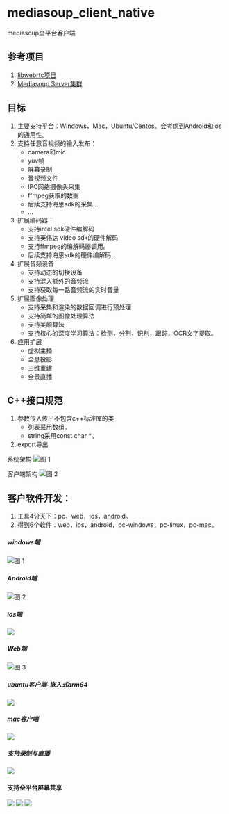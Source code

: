# mediasoup_client_native
mediasoup全平台客户端

## 参考项目
1. [libwebrtc项目](https://github.com/yangkang2021/libwebrtc)
2. [Mediasoup Server集群](https://github.com/yangkang2021/mediasoup_server_cluster)

## 目标
1. 主要支持平台：Windows，Mac，Ubuntu/Centos。会考虑到Android和ios的通用性。
2. 支持任意音视频的输入发布：
    - camera和mic
    - yuv帧
    - 屏幕录制
    - 音视频文件
    - IPC网络摄像头采集
    - ffmpeg获取的数据
    - 后续支持海思sdk的采集...
    - ...
3. 扩展编码器：
    - 支持intel sdk硬件编解码
    - 支持英伟达 video sdk的硬件解码
    - 支持ffmpeg的编解码器调用。
    - 后续支持海思sdk的硬件编解码...
4. 扩展音频设备
    - 支持动态的切换设备
    - 支持混入额外的音频流
    - 支持获取每一路音频流的实时音量
5. 扩展图像处理
    - 支持采集和渲染的数据回调进行预处理
    - 支持简单的图像处理算法
    - 支持美颜算法
    - 支持核心的深度学习算法：检测，分割，识别，跟踪，OCR文字提取。
6. 应用扩展
    - 虚拟主播
    - 全息投影
    - 三维重建
    - 全景直播

## C++接口规范
1. 参数传入传出不包含c++标注库的类
    - 列表采用数组。
    - string采用const char *。
2. export导出


系统架构
![图 1](images/1.png)

客户端架构
   ![图 2](images/f50c4a4f3c653757d1f124e6c74e615b11114c1a2dad328ba99733826f540f4a.png) 

## 客户软件开发：
1. 工具4分天下：pc，web，ios，android。
2. 得到6个软件：web，ios，android，pc-windows，pc-linux，pc-mac。
##### windows端
![图 1](images/aab8401acd79683dd9b8ad979ddd413cca33bf0e0d9d198739ab8be8f77f3971.png)  

##### Android端
![图 2](images/295290790f56996424d267c4311279fb9c21957bdb973fe12746f4340a1bf150.png)  

##### ios端 
![](.README_images/ios.png)

##### Web端
![图 3](images/f2431c3e5734cef3803c001636476066a66d55c0f1bc3cdf51746d3ecfba076c.png)  

##### ubuntu客户端-嵌入式arm64
![](images/4dbc0a4a.png)

##### mac客户端
![](images/mac.png)

##### 支持录制与直播
![](images/直播功能.png)

#### 支持全平台屏幕共享
![](.README_images/3dbb8cc4.png)
![](.README_images/5f502eda.png)
![](.README_images/3e18e91b.png)